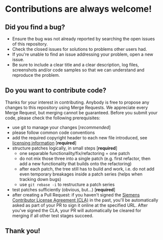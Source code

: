 # Contributions are always welcome!

## Did you find a bug?

* Ensure the bug was not already reported by searching the open issues of this
  repository.
* Check the closed issues for solutions to problems other users had.
* If you're unable to find an issue addressing your problem, open a new issue.
* Be sure to include a clear title and a clear description, log files,
  screenshots and/or code samples so that we can understand and reproduce the
  problem.

## Do you want to contribute code?

Thanks for your interest in contributing. Anybody is free to propose any changes
to this repository using Merge Requests. We appreciate every Merge Request, but
merging cannot be guaranteed. Before you submit your code, please check the
following prerequisites: 
 
* use git to manage your changes [*recommended*]
* please follow common code conventions
* add the required copyright header to each new file introduced, see [licensing
  information](LICENSE) [**required**]
* structure patches logically, in small steps [**required**]
    * one separable functionality/fix/refactoring = one patch
    * do not mix those three into a single patch (e.g. first refactor, then add
      a new functionality that builds onto the refactoring)
    * after each patch, the tree still has to build and work, i.e. do not add
      even temporary breakages inside a patch series (helps when tracking down
      bugs)
    * use `git rebase -i` to restructure a patch series
* test patches sufficiently (obvious, but...) [**required**]
* after creating a Pull Request: if you haven't signed the [Siemens Contributor
  License Agreement
  (CLA)](https://github.com/siemens/.github/blob/main/cla/cla.md) in the past,
  you'll be automatically asked as part of your PR to sign it online at the
  specified URL. After you've signed the CLA, your PR will automatically be
  cleared for merging if all other test stages succeed.

## Thank you!
